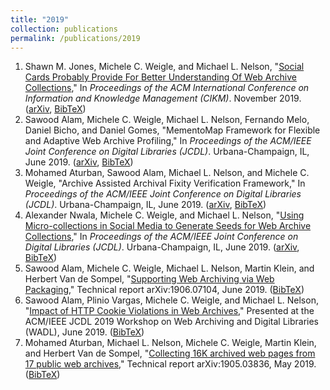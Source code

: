 ```yaml
---
title: "2019"
collection: publications
permalink: /publications/2019
---
```

1. Shawn M. Jones, Michele C. Weigle, and Michael L. Nelson, "[Social Cards Probably Provide For Better Understanding Of Web Archive Collections](http://dx.doi.org/10.1145/3357384.3358039)," In *Proceedings of the ACM International Conference on Information and Knowledge Management (CIKM)*. November 2019. ([arXiv](https://arxiv.org/abs/1905.11342), [BibTeX](?action=bibentry&bibfile=mweigle.bib&bibref=jones-cikm19))
1. Sawood Alam, Michele C. Weigle, Michael L. Nelson, Fernando Melo, Daniel Bicho, and Daniel Gomes, "MementoMap Framework for Flexible and Adaptive Web Archive Profiling," In *Proceedings of the ACM/IEEE Joint Conference on Digital Libraries (JCDL)*. Urbana-Champaign, IL, June 2019. ([arXiv](https://arxiv.org/abs/1905.12607), [BibTeX](?action=bibentry&bibfile=mweigle.bib&bibref=alam-jcdl19))
1. Mohamed Aturban, Sawood Alam, Michael L. Nelson, and Michele C. Weigle, "Archive Assisted Archival Fixity Verification Framework," In *Proceedings of the ACM/IEEE Joint Conference on Digital Libraries (JCDL)*. Urbana-Champaign, IL, June 2019. ([arXiv](https://arxiv.org/abs/1905.12565), [BibTeX](?action=bibentry&bibfile=mweigle.bib&bibref=aturban-jcdl19))
1. Alexander Nwala, Michele C. Weigle, and Michael L. Nelson, "[Using Micro-collections in Social Media to Generate Seeds for Web Archive Collections](http://dx.doi.org/https://doi.org/10.1109/JCDL.2019.00042)," In *Proceedings of the ACM/IEEE Joint Conference on Digital Libraries (JCDL)*. Urbana-Champaign, IL, June 2019. ([arXiv](https://arxiv.org/abs/1905.12220), [BibTeX](?action=bibentry&bibfile=mweigle.bib&bibref=nwala-jcdl19))
1. Sawood Alam, Michele C. Weigle, Michael L. Nelson, Martin Klein, and Herbert Van de Sompel, "[Supporting Web Archiving via Web Packaging](https://arxiv.org/abs/1906.07104)," Technical report arXiv:1906.07104, June 2019. ([BibTeX](?action=bibentry&bibfile=mweigle.bib&bibref=alam-arxiv19a))
1. Sawood Alam, Plinio Vargas, Michele C. Weigle, and Michael L. Nelson, "[Impact of HTTP Cookie Violations in Web Archives](https://arxiv.org/abs/1906.07141)," Presented at the ACM/IEEE JCDL 2019 Workshop on Web Archiving and Digital Libraries (WADL), June 2019. ([BibTeX](?action=bibentry&bibfile=mweigle.bib&bibref=alam-arxiv19b))
1. Mohamed Aturban, Michael L. Nelson, Michele C. Weigle, Martin Klein, and Herbert Van de Sompel, "[Collecting 16K archived web pages from 17 public web archives](https://arxiv.org/abs/1905.03836)," Technical report arXiv:1905.03836, May 2019. ([BibTeX](?action=bibentry&bibfile=mweigle.bib&bibref=aturban-arxiv19))
